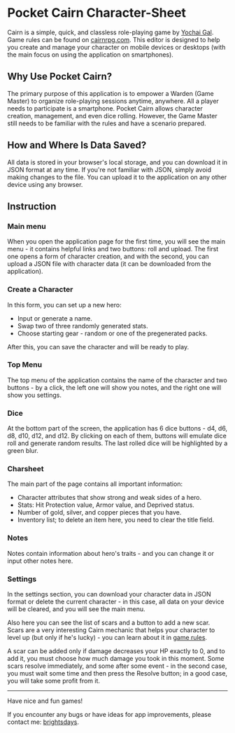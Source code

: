 # Pocket Cairn Character-Sheet

Cairn is a simple, quick, and classless role-playing game by [Yochai Gal](https://newschoolrevolution.com/). Game rules can be found on [cairnrpg.com](https://cairnrpg.com). This editor is designed to help you create and manage your character on mobile devices or desktops (with the main focus on using the application on smartphones).

## Why Use Pocket Cairn?

The primary purpose of this application is to empower a Warden (Game Master) to organize role-playing sessions anytime, anywhere. All a player needs to participate is a smartphone. Pocket Cairn allows character creation, management, and even dice rolling. However, the Game Master still needs to be familiar with the rules and have a scenario prepared.

## How and Where Is Data Saved?

All data is stored in your browser's local storage, and you can download it in JSON format at any time. If you're not familiar with JSON, simply avoid making changes to the file. You can upload it to the application on any other device using any browser.

## Instruction

### Main menu

When you open the application page for the first time, you will see the main menu - it contains helpful links and two buttons: roll and upload. The first one opens a form of character creation, and with the second, you can upload a JSON file with character data (it can be downloaded from the application).

### Create a Character

In this form, you can set up a new hero:

- Input or generate a name.
- Swap two of three randomly generated stats.
- Choose starting gear - random or one of the pregenerated packs.

After this, you can save the character and will be ready to play.

### Top Menu

The top menu of the application contains the name of the character and two buttons - by a click, the left one will show you notes, and the right one will show you settings.

### Dice

At the bottom part of the screen, the application has 6 dice buttons - d4, d6, d8, d10, d12, and d12. By clicking on each of them, buttons will emulate dice roll and generate random results. The last rolled dice will be highlighted by a green blur.

### Charsheet

The main part of the page contains all important information:

- Character attributes that show strong and weak sides of a hero.
- Stats: Hit Protection value, Armor value, and Deprived status.
- Number of gold, silver, and copper pieces that you have.
- Inventory list; to delete an item here, you need to clear the title field.

### Notes

Notes contain information about hero's traits - and you can change it or input other notes here.

### Settings

In the settings section, you can download your character data in JSON format or delete the current character - in this case, all data on your device will be cleared, and you will see the main menu.

Also here you can see the list of scars and a button to add a new scar. Scars are a very interesting Cairn mechanic that helps your character to level up (but only if he's lucky) - you can learn about it in [game rules](https://cairnrpg.com/cairn-srd/).

A scar can be added only if damage decreases your HP exactly to 0, and to add it, you must choose how much damage you took in this moment. Some scars resolve immediately, and some after some event - in the second case, you must wait some time and then press the Resolve button; in a good case, you will take some profit from it.

---

Have nice and fun games!

If you encounter any bugs or have ideas for app improvements, please contact me: [brightsdays](https://brightsdays.github.io/contacts).
